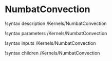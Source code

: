 # NumbatConvection
!syntax description /Kernels/NumbatConvection

!syntax parameters /Kernels/NumbatConvection

!syntax inputs /Kernels/NumbatConvection

!syntax children /Kernels/NumbatConvection
